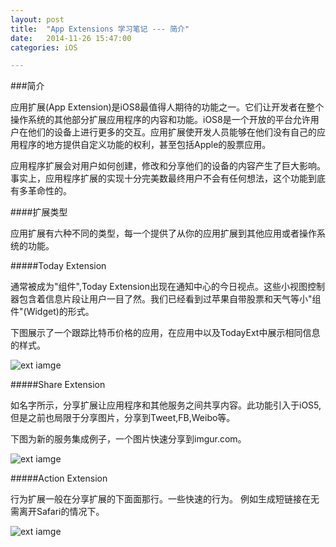 ```yaml
---
layout: post
title:  "App Extensions 学习笔记 --- 简介"
date:   2014-11-26 15:47:00
categories: iOS

---
```



###简介


应用扩展(App Extension)是iOS8最值得人期待的功能之一。它们让开发者在整个操作系统的其他部分扩展应用程序的内容和功能。iOS8是一个开放的平台允许用户在他们的设备上进行更多的交互。应用扩展使开发人员能够在他们没有自己的应用程序的地方提供自定义功能的权利，甚至包括Apple的股票应用。

应用程序扩展会对用户如何创建，修改和分享他们的设备的内容产生了巨大影响。事实上，应用程序扩展的实现十分完美数最终用户不会有任何想法，这个功能到底有多革命性的。


####扩展类型

应用扩展有六种不同的类型，每一个提供了从你的应用扩展到其他应用或者操作系统的功能。

#####Today Extension

通常被成为"组件",Today Extension出现在通知中心的今日视点。这些小视图控制器包含着信息片段让用户一目了然。我们已经看到过苹果自带股票和天气等小"组件"(Widget)的形式。

下图展示了一个跟踪比特币价格的应用，在应用中以及TodayExt中展示相同信息的样式。

![ext iamge](https://raw.github.com/Rannie/Rannie.github.io/master/images/2014112605.png)


#####Share Extension

如名字所示，分享扩展让应用程序和其他服务之间共享内容。此功能引入于iOS5,但是之前也局限于分享图片，分享到Tweet,FB,Weibo等。

下图为新的服务集成例子，一个图片快速分享到imgur.com。

![ext iamge](https://raw.github.com/Rannie/Rannie.github.io/master/images/2014112606.png)

#####Action Extension

行为扩展一般在分享扩展的下面面那行。一些快速的行为。
例如生成短链接在无需离开Safari的情况下。

![ext iamge](https://raw.github.com/Rannie/Rannie.github.io/master/images/2014112607.png)
